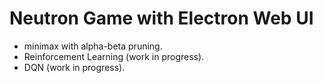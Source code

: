 # Neutron Game with Electron Web UI
- minimax with alpha-beta pruning.
- Reinforcement Learning (work in progress).
- DQN (work in progress).

